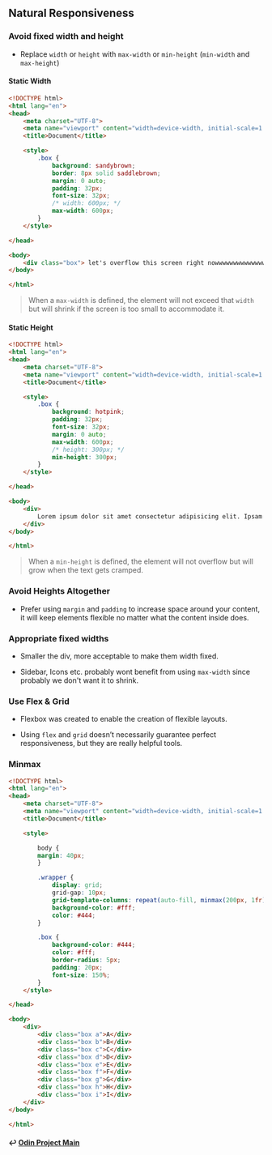 ## Natural Responsiveness

### Avoid fixed width and height

- Replace `width` or `height` with `max-width` or `min-height` (`min-width` and `max-height`)

#### Static Width

```HTML
<!DOCTYPE html>
<html lang="en">
<head>
    <meta charset="UTF-8">
    <meta name="viewport" content="width=device-width, initial-scale=1.0">
    <title>Document</title>

    <style>
        .box {
            background: sandybrown;
            border: 8px solid saddlebrown;
            margin: 0 auto;
            padding: 32px;
            font-size: 32px;
            /* width: 600px; */
            max-width: 600px;
        }
    </style>

</head>

<body>
    <div class="box"> let's overflow this screen right nowwwwwwwwwwwwww</div>
</body>

</html>
```

> When a `max-width` is defined, the element will not exceed that `width` but will shrink if the screen is too small to accommodate it.

#### Static Height

```HTML
<!DOCTYPE html>
<html lang="en">
<head>
    <meta charset="UTF-8">
    <meta name="viewport" content="width=device-width, initial-scale=1.0">
    <title>Document</title>

    <style>
        .box {
            background: hotpink;
            padding: 32px;
            font-size: 32px;
            margin: 0 auto;
            max-width: 600px;
            /* height: 300px; */
            min-height: 300px;
        }
    </style>

</head>

<body>
    <div>
        Lorem ipsum dolor sit amet consectetur adipisicing elit. Ipsam modi ratione expedita delectus dolorum iusto distinctio, adipisci dolore nulla provident eius aperiam dignissimos accusantium cum recusandae aut tempora! Reprehenderit, esse.
    </div>
</body>

</html>
```

> When a `min-height` is defined, the element will not overflow but will grow when the text gets cramped.

### Avoid Heights Altogether

- Prefer using `margin` and `padding` to increase space around your content, it will keep elements flexible no matter what the content inside does.

### Appropriate fixed widths

- Smaller the div, more acceptable to make them width fixed.

- Sidebar, Icons etc. probably wont benefit from using `max-width` since probably we don't want it to shrink.

### Use Flex & Grid

- Flexbox was created to enable the creation of flexible layouts.

- Using `flex` and `grid` doesn’t necessarily guarantee perfect responsiveness, but they are really helpful tools.

### Minmax

```HTML
<!DOCTYPE html>
<html lang="en">
<head>
    <meta charset="UTF-8">
    <meta name="viewport" content="width=device-width, initial-scale=1.0">
    <title>Document</title>

    <style>

        body {
        margin: 40px;
        }

        .wrapper {
            display: grid;
            grid-gap: 10px;
            grid-template-columns: repeat(auto-fill, minmax(200px, 1fr) ) ;
            background-color: #fff;
            color: #444;
        }

        .box {
            background-color: #444;
            color: #fff;
            border-radius: 5px;
            padding: 20px;
            font-size: 150%;
        }
    </style>

</head>

<body>
    <div>
        <div class="box a">A</div>
        <div class="box b">B</div>
        <div class="box c">C</div>
        <div class="box d">D</div>
        <div class="box e">E</div>
        <div class="box f">F</div>
        <div class="box g">G</div>
        <div class="box h">H</div>
        <div class="box i">I</div>
    </div>
</body>

</html>
```

#### ↩️ [Odin Project Main](/work/notes/odin_project/the-odin-project.md)
